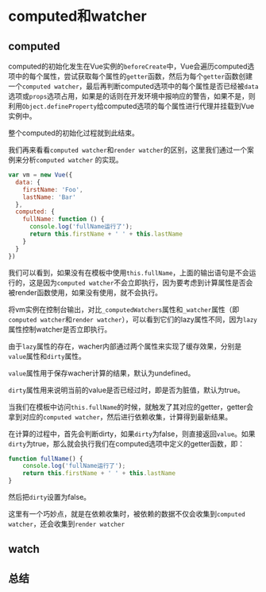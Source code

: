 # computed和watcher

## computed

computed的初始化发生在Vue实例的`beforeCreate`中，Vue会遍历computed选项中的每个属性，尝试获取每个属性的`getter`函数，然后为每个`getter`函数创建一个`computed watcher`，最后再判断computed选项中的每个属性是否已经被`data`选项或`props`选项占用，如果是的话则在开发环境中报响应的警告，如果不是，则利用`Object.defineProperty`给computed选项的每个属性进行代理并挂载到Vue实例中。

整个computed的初始化过程就到此结束。

我们再来看看`computed watcher`和`render watcher`的区别，这里我们通过一个案例来分析`computed watcher` 的实现。

```js
var vm = new Vue({
  data: {
    firstName: 'Foo',
    lastName: 'Bar'
  },
  computed: {
    fullName: function () {
      console.log('fullName运行了');
      return this.firstName + ' ' + this.lastName
    }
  }
})
```

我们可以看到，如果没有在模板中使用`this.fullName`，上面的输出语句是不会运行的，这是因为`computed watcher`不会立即执行，因为要考虑到计算属性是否会被render函数使用，如果没有使用，就不会执行。

将vm实例在控制台输出，对比`_computedWatchers`属性和`_watcher`属性（即`computed watcher`和`render watcher`），可以看到它们的lazy属性不同，因为`lazy`属性控制watcher是否立即执行。

由于`lazy`属性的存在，wacher内部通过两个属性来实现了缓存效果，分别是`value`属性和`dirty`属性。

`value`属性用于保存wacher计算的结果，默认为undefined。

`dirty`属性用来说明当前的value是否已经过时，即是否为脏值，默认为true。

当我们在模板中访问`this.fullName`的时候，就触发了其对应的getter，getter会拿到对应的`computed watcher`，然后进行依赖收集，计算得到最新结果。

在计算的过程中，首先会判断dirty，如果`dirty`为false，则直接返回`value`。如果`dirty`为true，那么就会执行我们在computed选项中定义的getter函数，即：

```js
function fullName() {
    console.log('fullName运行了');
    return this.firstName + ' ' + this.lastName
}
```

然后把`dirty`设置为false。

这里有一个巧妙点，就是在依赖收集时，被依赖的数据不仅会收集到`computed watcher`，还会收集到`render watcher`

## watch







## 总结







